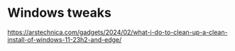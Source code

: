 # Windows tweaks

https://arstechnica.com/gadgets/2024/02/what-i-do-to-clean-up-a-clean-install-of-windows-11-23h2-and-edge/
